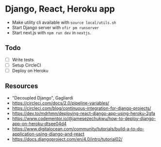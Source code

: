 # Django, React, Heroku app

- Make utility cli available with `source local/utils.sh`
- Start Django server with `ofir pm runserver`
- Start next.js with `npm run dev` in `nextjs`.

## Todo

- [ ] Write tests
- [ ] Setup CircleCI
- [ ] Deploy on Heroku

## Resources

- "Decoupled Django", Gagliardi
- https://circleci.com/docs/2.0/pipeline-variables/
- https://circleci.com/blog/continuous-integration-for-django-projects/
- https://dev.to/mdrhmn/deploying-react-django-app-using-heroku-2gfa
- https://www.codementor.io/@jamesezechukwu/how-to-deploy-django-app-on-heroku-dtsee04d4
- https://www.digitalocean.com/community/tutorials/build-a-to-do-application-using-django-and-react
- https://docs.djangoproject.com/en/4.0/intro/tutorial02/
